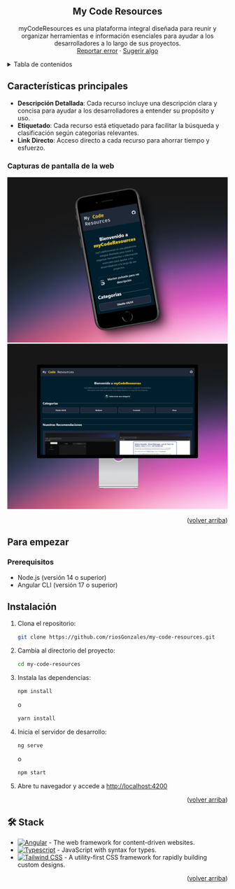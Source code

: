 <a name="readme-top"></a>
<div align="center">

## My Code Resources

myCodeResources es una plataforma integral diseñada para reunir y organizar herramientas e información esenciales para ayudar a los desarrolladores a lo largo de sus proyectos.\
[Reportar error](https://github.com/riosGonzales/my-code-resources/issues) · [Sugerir algo](https://github.com/riosGonzales/my-code-resources/issues)

</div>

<details>
<summary>Tabla de contenidos</summary>

- [Web oficial My Code Resources](#my-code-resources)
- [Características principales](#características-principales)
  - [Capturas de pantalla de la web](#capturas-de-pantalla-de-la-web)
- [Para empezar](#para-empezar)
  - [Prerequisitos](#prerequisitos)
  - [Instalación](#instalación)
- [🛠️ Stack](#️-stack)

</details>

## Características principales

- **Descripción Detallada**: Cada recurso incluye una descripción clara y concisa para ayudar a los desarrolladores a entender su propósito y uso.
- **Etiquetado**: Cada recurso está etiquetado para facilitar la búsqueda y clasificación según categorías relevantes.
- **Link Directo**: Acceso directo a cada recurso para ahorrar tiempo y esfuerzo.

### Capturas de pantalla de la web

![Vista en teléfono](https://github.com/riosGonzales/my-code-resources/blob/main/src/assets/phone.png)
![Vista en escritorio](https://github.com/riosGonzales/my-code-resources/blob/main/src/assets/desktop.png)

<p align="right">(<a href="#readme-top">volver arriba</a>)</p>

## Para empezar

### Prerequisitos

- Node.js (versión 14 o superior)
- Angular CLI (versión 17 o superior)

## Instalación

1. Clona el repositorio:
    ```bash
    git clone https://github.com/riosGonzales/my-code-resources.git
    ```
2. Cambia al directorio del proyecto:
    ```bash
    cd my-code-resources
    ```
3. Instala las dependencias:
    ```bash
    npm install
    ```
    o
    ```bash
    yarn install
    ```
4. Inicia el servidor de desarrollo:
    ```bash
    ng serve
    ```
    o
    ```bash
    npm start
    ```
5. Abre tu navegador y accede a [http://localhost:4200](http://localhost:4200)


<p align="right">(<a href="#readme-top">volver arriba</a>)</p>

## 🛠️ Stack

- [![Angular][angular-badge]][angular-url] - The web framework for content-driven websites.
- [![Typescript][typescript-badge]][typescript-url] - JavaScript with syntax for types.
- [![Tailwind CSS][tailwind-badge]][tailwind-url] - A utility-first CSS framework for rapidly building custom designs.


<p align="right">(<a href="#readme-top">volver arriba</a>)</p>


[angular-url]: https://angular.dev/
[typescript-url]: https://www.typescriptlang.org/
[tailwind-url]: https://tailwindcss.com/
[animations-url]: https://www.tailwindcss-animated.com/
[angular-badge]: https://img.shields.io/badge/Angular-DD0031?style=for-the-badge&logo=angular&logoColor=white
[typescript-badge]: https://img.shields.io/badge/Typescript-007ACC?style=for-the-badge&logo=typescript&logoColor=white&color=blue
[tailwind-badge]: https://img.shields.io/badge/Tailwind-ffffff?style=for-the-badge&logo=tailwindcss&logoColor=38bdf8
